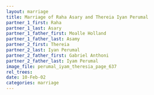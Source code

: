 ```yaml
---
layout: marriage
title: Marriage of Raha Asary and Thereia Iyan Perumal
partner_1_first: Raha
partner_1_last: Asary
partner_1_father_first: Moalle Holland
partner_1_father_last: Asamy
partner_2_first: Thereia
partner_2_last: Iyan Perumal
partner_2_father_first: Gabriel Anthoni
partner_2_father_last: Iyam Perumal
image_file: perumal_iyam_theresia_page_637
rel_trees:
date: 10-Feb-02
categories: marriage
---
```


